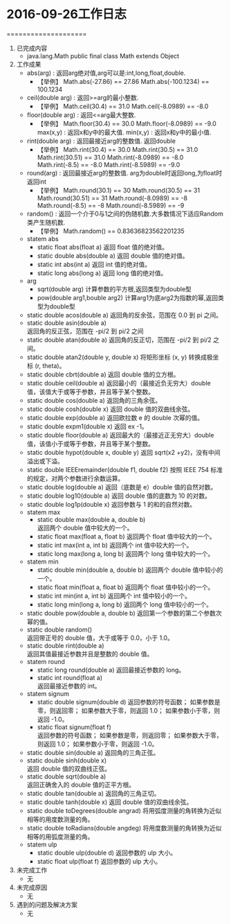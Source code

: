  # 2016-09-26工作日志 #
 ====================
 
 1. 已完成内容
    * java.lang.Math
      public final class Math extends Object
 2. 工作成果
    * abs(arg) : 返回arg绝对值,arg可以是:int,long,float,double.
       * 【举例】 Math.abs(-27.86)            == 27.86
              Math.abs(-100.1234)    ==  100.1234
    * ceil(double arg) : 返回>=arg的最小整数.
       * 【举例】 Math.ceil(30.4)         == 31.0
              Math.ceil(-8.0989)   == -8.0 
    * floor(double arg) : 返回<=arg最大整数.
       * 【举例】 Math.floor(30.4)        == 30.0
              Math.floor(-8.0989)   == -9.0
              max(x,y) : 返回x和y中的最大值. 
              min(x,y) : 返回x和y中的最小值.
    * rint(double arg) : 返回最接近arg的整数值. 返回double
       * 【举例】 Math.rint(30.4)         == 30.0
              Math.rint(30.5)        == 31.0
              Math.rint(30.51)      == 31.0
              Math.rint(-8.0989)   == -8.0
              Math.rint(-8.5)         == -8.0
              Math.rint(-8.5989)   == -9.0
    * round(arg) : 返回最接近arg的整数值.   arg为double时返回long,为float时返回int
       * 【举例】 Math.round(30.1)         == 30
              Math.round(30.5)        == 31
              Math.round(30.51)      == 31
              Math.round(-8.0989)   == -8
              Math.round(-8.5)         == -8
              Math.round(-8.5989)   == -9
    * random() : 返回一个介于0与1之间的伪随机数.大多数情况下适应Random类产生随机数.
       * 【举例】 Math.random()   == 0.83636823562201235
    * statem abs
        * static float abs(float a) 
          返回 float 值的绝对值。
        * static double abs(double a) 
          返回 double 值的绝对值。
        * static int abs(int a) 
           返回 int 值的绝对值。
        * static long abs(long a) 
          返回 long 值的绝对值。
    * arg
        * sqrt(double arg) 
          计算参数的平方根,返回类型为double型 
        * pow(double arg1,bouble arg2) 
          计算arg1为底arg2为指数的幂,返回类型为double型
    * static double acos(double a) 
      返回角的反余弦，范围在 0.0 到 pi 之间。
    * static double asin(double a)   
      返回角的反正弦，范围在 -pi/2 到 pi/2 之间
    * static double atan(double a) 
      返回角的反正切，范围在 -pi/2 到 pi/2 之间。
    * static double atan2(double y, double x) 
      将矩形坐标 (x, y) 转换成极坐标 (r, theta)。
    * static double cbrt(double a) 
      返回 double 值的立方根。
    * static double ceil(double a) 
      返回最小的（最接近负无穷大）double 值，该值大于或等于参数，并且等于某个整数。
    * static double cos(double a) 
      返回角的三角余弦。
    * static double cosh(double x) 
      返回 double 值的双曲线余弦。
    * static double exp(double a) 
      返回欧拉数 e 的 double 次幂的值。
    * static double expm1(double x) 
      返回 ex -1。
    * static double floor(double a) 
      返回最大的（最接近正无穷大）double 值，该值小于或等于参数，并且等于某个整数。
    * static double hypot(double x, double y) 
      返回 sqrt(x2 +y2)，没有中间溢出或下溢。
    * static double IEEEremainder(double f1, double f2) 
      按照 IEEE 754 标准的规定，对两个参数进行余数运算。
    * static double log(double a) 
      返回（底数是 e）double 值的自然对数。
    * static double log10(double a) 
      返回 double 值的底数为 10 的对数。
    * static double log1p(double x) 
      返回参数与 1 的和的自然对数。
    * statem max
        * static double max(double a, double b)  
          返回两个 double 值中较大的一个。
        * static float max(float a, float b) 
          返回两个 float 值中较大的一个。
        * static int max(int a, int b) 
          返回两个 int 值中较大的一个。
        * static long max(long a, long b) 
          返回两个 long 值中较大的一个。
    * statem min
        * static double min(double a, double b) 
          返回两个 double 值中较小的一个。
        * static float min(float a, float b) 
          返回两个 float 值中较小的一个。
        * static int min(int a, int b) 
          返回两个 int 值中较小的一个。
        * static long min(long a, long b) 
          返回两个 long 值中较小的一个。
    * static double pow(double a, double b) 
      返回第一个参数的第二个参数次幂的值。
    * static double random()     
      返回带正号的 double 值，大于或等于 0.0，小于 1.0。
    * static double rint(double a)    
      返回其值最接近参数并且是整数的 double 值。
    * statem round
        * static long round(double a) 
          返回最接近参数的 long。
        * static int round(float a)    
          返回最接近参数的 int。
    * statem signum
        * static double signum(double d) 
          返回参数的符号函数；
          如果参数是零，则返回零；
          如果参数大于零，则返回 1.0；
          如果参数小于零，则返回 -1.0。
        * static float signum(float f)     
          返回参数的符号函数；
          如果参数是零，则返回零；
          如果参数大于零，则返回 1.0；
          如果参数小于零，则返回 -1.0。
    * static double sin(double a) 
      返回角的三角正弦。
    * static double sinh(double x)     
      返回 double 值的双曲线正弦。
    * static double sqrt(double a)      
      返回正确舍入的 double 值的正平方根。
    * static double tan(double a) 
      返回角的三角正切。
    * static double tanh(double x) 
      返回 double 值的双曲线余弦。
    * static double toDegrees(double angrad) 
      将用弧度测量的角转换为近似相等的用度数测量的角。
    * static double toRadians(double angdeg) 
      将用度数测量的角转换为近似相等的用弧度测量的角。
    * statem ulp
        * static double ulp(double d) 
          返回参数的 ulp 大小。
        * static float ulp(float f) 
          返回参数的 ulp 大小。
 3. 未完成工作
    * 无
 4. 未完成原因
    * 无
 5. 遇到的问题及解决方案
    * 无
